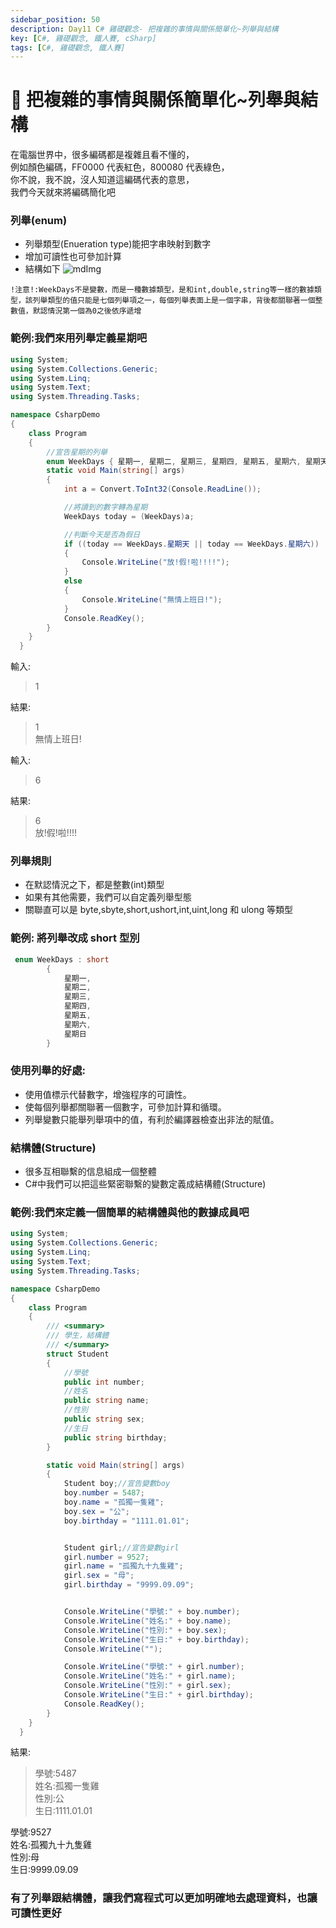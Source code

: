 ```yaml
---
sidebar_position: 50
description: Day11 C# 雞礎觀念- 把複雜的事情與關係簡單化~列舉與結構
key: [C#, 雞礎觀念, 鐵人賽, cSharp]
tags: [C#, 雞礎觀念, 鐵人賽]
---
```


# 🤖 把複雜的事情與關係簡單化~列舉與結構

在電腦世界中，很多編碼都是複雜且看不懂的，<br/>
例如顏色編碼，FF0000 代表紅色，800080 代表綠色，<br/>
你不說，我不說，沒人知道這編碼代表的意思，<br/>
我們今天就來將編碼簡化吧

### 列舉(enum)

- 列舉類型(Enueration type)能把字串映射到數字
- 增加可讀性也可參加計算
- 結構如下
  ![mdImg](https://ithelp.ithome.com.tw/upload/images/20210909/20097001LTMmcCPN7j.png)

`!注意!:WeekDays不是變數，而是一種數據類型，是和int,double,string等一樣的數據類型，該列舉類型的值只能是七個列舉項之一，每個列舉表面上是一個字串，背後都關聯著一個整數值，默認情況第一個為0之後依序遞增`

### 範例:我們來用列舉定義星期吧

```csharp
using System;
using System.Collections.Generic;
using System.Linq;
using System.Text;
using System.Threading.Tasks;

namespace CsharpDemo
{
    class Program
    {
        //宣告星期的列舉
        enum WeekDays { 星期一, 星期二, 星期三, 星期四, 星期五, 星期六, 星期天 }
        static void Main(string[] args)
        {
            int a = Convert.ToInt32(Console.ReadLine());

            //將讀到的數字轉為星期
            WeekDays today = (WeekDays)a;

            //判斷今天是否為假日
            if ((today == WeekDays.星期天 || today == WeekDays.星期六))
            {
                Console.WriteLine("放!假!啦!!!!");
            }
            else
            {
                Console.WriteLine("無情上班日!");
            }
            Console.ReadKey();
        }
    }
  }
```

輸入:

> 1

結果:

> 1<br/>
> 無情上班日!

輸入:

> 6

結果:

> 6<br/>
> 放!假!啦!!!!

### 列舉規則

- 在默認情況之下，都是整數(int)類型
- 如果有其他需要，我們可以自定義列舉型態
- 關聯直可以是 byte,sbyte,short,ushort,int,uint,long 和 ulong 等類型

### 範例: 將列舉改成 short 型別

```csharp
 enum WeekDays : short
        {
            星期一,
            星期二,
            星期三,
            星期四,
            星期五,
            星期六,
            星期日
        }
```

### 使用列舉的好處:

- 使用值標示代替數字，增強程序的可讀性。
- 使每個列舉都關聯著一個數字，可參加計算和循環。
- 列舉變數只能舉列舉項中的值，有利於編譯器檢查出非法的賦值。

### 結構體(Structure)

- 很多互相聯繫的信息組成一個整體
- C#中我們可以把這些緊密聯繫的變數定義成結構體(Structure)

### 範例:我們來定義一個簡單的結構體與他的數據成員吧

```csharp
using System;
using System.Collections.Generic;
using System.Linq;
using System.Text;
using System.Threading.Tasks;

namespace CsharpDemo
{
    class Program
    {
        /// <summary>
        /// 學生，結構體
        /// </summary>
        struct Student
        {
            //學號
            public int number;
            //姓名
            public string name;
            //性別
            public string sex;
            //生日
            public string birthday;
        }

        static void Main(string[] args)
        {
            Student boy;//宣告變數boy
            boy.number = 5487;
            boy.name = "孤獨一隻雞";
            boy.sex = "公";
            boy.birthday = "1111.01.01";


            Student girl;//宣告變數girl
            girl.number = 9527;
            girl.name = "孤獨九十九隻雞";
            girl.sex = "母";
            girl.birthday = "9999.09.09";


            Console.WriteLine("學號:" + boy.number);
            Console.WriteLine("姓名:" + boy.name);
            Console.WriteLine("性別:" + boy.sex);
            Console.WriteLine("生日:" + boy.birthday);
            Console.WriteLine("");

            Console.WriteLine("學號:" + girl.number);
            Console.WriteLine("姓名:" + girl.name);
            Console.WriteLine("性別:" + girl.sex);
            Console.WriteLine("生日:" + girl.birthday);
            Console.ReadKey();
        }
    }
  }
```

結果:

> 學號:5487<br/>
> 姓名:孤獨一隻雞<br/>
> 性別:公<br/>
> 生日:1111.01.01

學號:9527<br/>
姓名:孤獨九十九隻雞<br/>
性別:母<br/>
生日:9999.09.09

### 有了列舉跟結構體，讓我們寫程式可以更加明確地去處理資料，也讓可讀性更好
